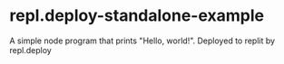 # repl.deploy-standalone-example
A simple node program that prints "Hello, world!". Deployed to replit by repl.deploy
